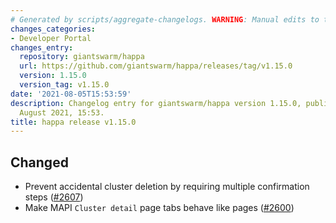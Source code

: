 ```yaml
---
# Generated by scripts/aggregate-changelogs. WARNING: Manual edits to this files will be overwritten.
changes_categories:
- Developer Portal
changes_entry:
  repository: giantswarm/happa
  url: https://github.com/giantswarm/happa/releases/tag/v1.15.0
  version: 1.15.0
  version_tag: v1.15.0
date: '2021-08-05T15:53:59'
description: Changelog entry for giantswarm/happa version 1.15.0, published on 05
  August 2021, 15:53.
title: happa release v1.15.0
---
```


## Changed

- Prevent accidental cluster deletion by requiring multiple confirmation steps ([#2607](https://github.com/giantswarm/happa/pull/2607))
- Make MAPI `Cluster detail` page tabs behave like pages ([#2600](https://github.com/giantswarm/happa/pull/2600))

